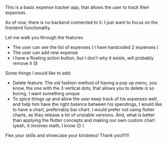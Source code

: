 This is a basic expense tracker app, that allows the user to track their expenses.

As of now, there is no backend connected to it. I just want to focus on the frontend functionality.

Let me walk you through the features:
- The user can see the list of expenses ( I have hardcoded 2 expenses )
- The user can add new expense
- I have a floating action button, but I don't why it exists, will probably remove it 😓

Some things I would like to add:
- Delete feature: The old fashion method of having a pop up menu, you know, the one with the 3 vertical dots, that allows you to delete is so boring. I want something unique
- To spice things up and allow the user keep track of his expenses well, and help him have the right balance between his spendings, I would like to have a chart, preferrably bar chart. I would prefer not using flutter charts, as they release a lot of unstable versions. And, what is better than applying the flutter concepts and making our own custom chart (yeah, it involves math, I know 😔 )

Flex your skills and showcase your kindness!
Thank you!!!!!!